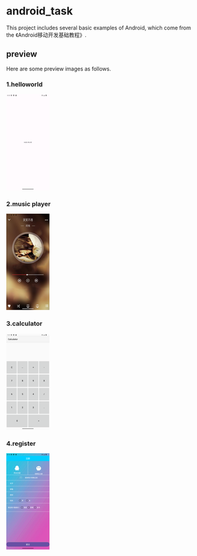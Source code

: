 # android_task
This project includes several basic examples of Android, which come from the 《Android移动开发基础教程》.



## preview

Here are some preview images as follows.

### 1.helloworld

<img src="image/1.helloworld.png" style="zoom: 25%;" />

### 2.music player

<img src="image/2.musicplayer.png" style="zoom: 25%;" />

### 3.calculator

<img src="image/3.calculator.png" style="zoom: 25%;" />

### 4.register

<img src="image/4.register.png" style="zoom: 25%;" />
